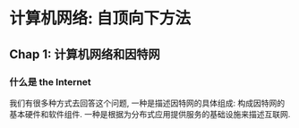 # 计算机网络: 自顶向下方法

## Chap 1: 计算机网络和因特网

### 什么是 the Internet
我们有很多种方式去回答这个问题, 一种是描述因特网的具体组成: 构成因特网的基本硬件和软件组件. 一种是根据为分布式应用提供服务的基础设施来描述互联网. 